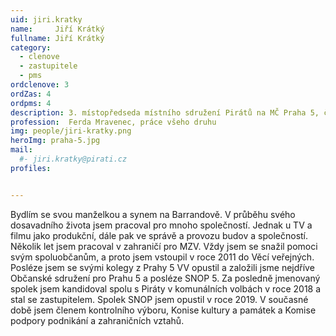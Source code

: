 ```yaml
---
uid: jiri.kratky
name:     Jiří Krátký
fullname: Jiří Krátký
category:
  - clenove
  - zastupitele  
  - pms
ordclenove: 3
ordZas: 4
ordpms: 4
description: 3. místopředseda místního sdružení Pirátů na MČ Praha 5, člen zastupitelského klubu Pirátů v ZMČ.
profession:  Ferda Mravenec, práce všeho druhu
img: people/jiri-kratky.png
heroImg: praha-5.jpg
mail:
  #- jiri.kratky@pirati.cz
profiles:


---
```


Bydlím se svou manželkou a synem na Barrandově. V průběhu svého dosavadního života jsem pracoval pro mnoho společností. Jednak u TV a filmu jako produkční, dále pak ve správě a provozu budov a společností. Několik let jsem pracoval v zahraničí pro MZV. Vždy jsem se snažil pomoci svým spoluobčanům, a proto jsem vstoupil v roce 2011 do Věcí veřejných. Posléze jsem se svými kolegy z Prahy 5 VV opustil a založili jsme nejdříve Občanské sdružení pro Prahu 5 a posléze SNOP 5. Za posledně jmenovaný spolek jsem kandidoval spolu s Piráty v komunálních volbách v roce 2018 a stal se zastupitelem. Spolek SNOP jsem opustil v roce 2019. V současné době jsem členem kontrolního výboru, Konise kultury a památek a Komise podpory podnikání a zahraničních vztahů. 
